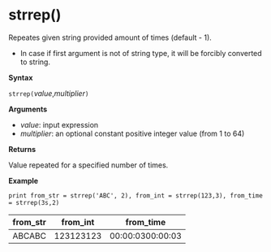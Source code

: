 # strrep()

Repeates given string provided amount of times (default - 1).

* In case if first argument is not of string type, it will be forcibly converted to string.

**Syntax**

`strrep(`*value*,*multiplier*`)`

**Arguments**

* *value*: input expression
* *multiplier*: an optional constant positive integer value (from 1 to 64)

**Returns**

Value repeated for a specified number of times.
 
**Example**

<!-- csl -->
```
print from_str = strrep('ABC', 2), from_int = strrep(123,3), from_time = strrep(3s,2)
```

|from_str|from_int|from_time|
|---|---|---|
|ABCABC|123123123|00:00:0300:00:03|